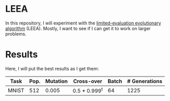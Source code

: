 # LEEA

In this repository, I will experiment with the [limited-evaluation evolutionary algorithm](http://eplex.cs.ucf.edu/papers/morse_gecco16.pdf) (LEEA). Mostly, I want to see if I can get it to work on larger problems.

# Results

Here, I will put the best results as I get them:

<table>
  <thead>
    <tr>
      <th>Task</th>
      <th>Pop.</th>
      <th>Mutation</th>
      <th>Cross-over</th>
      <th>Batch</th>
      <th># Generations</th>
    </tr>
  </thead>
  <tbody>
    <tr>
      <td>MNIST</td>
      <td>512</td>
      <td>0.005</td>
      <td>0.5 * 0.999<sup>t</sup></td>
      <td>64</td>
      <td>1225</td>
    </tr>
  </tbody>
</table>
